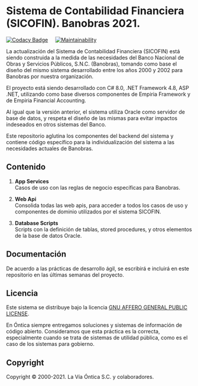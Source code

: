 ﻿# Sistema de Contabilidad Financiera (SICOFIN). Banobras 2021.

[![Codacy Badge](https://app.codacy.com/project/badge/Grade/dc6199c4794948059580c7978e17dbdd)](https://www.codacy.com/gh/Ontica/Banobras.Sicofin/dashboard?utm_source=github.com&amp;utm_medium=referral&amp;utm_content=Ontica/Banobras.Sicofin&amp;utm_campaign=Badge_Grade)
&nbsp; &nbsp;
[![Maintainability](https://api.codeclimate.com/v1/badges/a55ffb3c78e78c77e09b/maintainability)](https://codeclimate.com/github/Ontica/Banobras.Sicofin/maintainability)

La actualización del Sistema de Contabilidad Financiera (SICOFIN) está siendo construida 
a la medida de las necesidades del Banco Nacional de Obras y Servicios Públicos, S.N.C. 
(Banobras), tomando como base el diseño del mismo sistema desarrollado entre los años 
2000 y 2002 para Banobras por nuestra organización.

El proyecto está siendo desarrollado con C# 8.0, .NET Framework 4.8, ASP .NET, utilizando
como base diversos componentes de Empiria Framework y de Empiria Financial Accounting.

Al igual que la versión anterior, el sistema utiliza Oracle como servidor de base de datos,
y respeta el diseño de las mismas para evitar impactos indeseados en otros sistemas del Banco.

Este repositorio aglutina los componentes del backend del sistema y contiene código específico
para la individualización del sistema a las necesidades actuales de Banobras.

## Contenido

1.  **App Services**  
    Casos de uso con las reglas de negocio específicas para Banobras.

2.  **Web Api**  
    Consolida todas las web apis, para acceder a todos los casos de uso y componentes
    de dominio utilizados por el sistema SICOFIN.

3.  **Database Scripts**  
    Scripts con la definición de tablas, stored procedures, y otros elementos
    de la base de datos Oracle.

## Documentación

De acuerdo a las prácticas de desarrollo ágil, se escribirá e incluirá en este
repositorio en las últimas semanas del proyecto.

## Licencia

Este sistema se distribuye bajo la licencia [GNU AFFERO GENERAL PUBLIC LICENSE](https://github.com/Ontica/Sicofin/blob/master/LICENSE.txt).

En Óntica siempre entregamos soluciones y sistemas de información de código abierto.
Consideramos que esta práctica es la correcta, especialmente cuando se trata de
sistemas de utilidad pública, como es el caso de los sistemas para gobierno.

## Copyright

Copyright © 2000-2021. La Vía Óntica S.C. y colaboradores.
